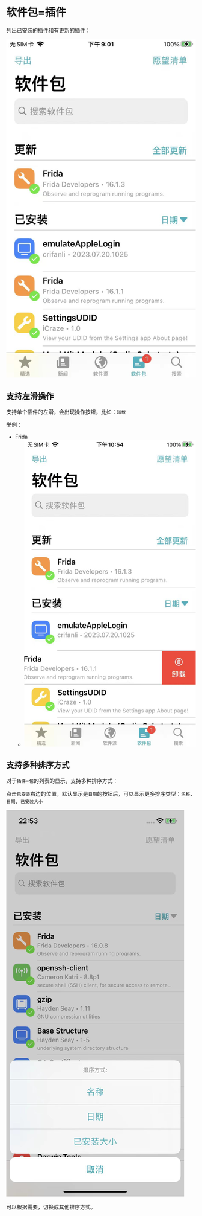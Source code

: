 # 软件包=插件

列出已安装的插件和有更新的插件：

![sileo_ui_tweak_package](../../../assets/img/sileo_ui_tweak_package.jpg)

## 支持左滑操作

支持单个插件的左滑，会出现操作按钮，比如：`卸载`

举例：

* Frida
  * ![sileo_tweak_left_slide_uninstall](../../../assets/img/sileo_tweak_left_slide_uninstall.jpg)

## 支持多种排序方式

对于`插件`=`包`的列表的显示，支持多种排序方式：

点击`已安装`右边的位置，默认显示是`日期`的按钮后，可以显示更多排序类型：`名称`、`日期`、`已安装大小`

![sileo_package_sort_type](../../../assets/img/sileo_package_sort_type.png)

可以根据需要，切换成其他排序方式。
